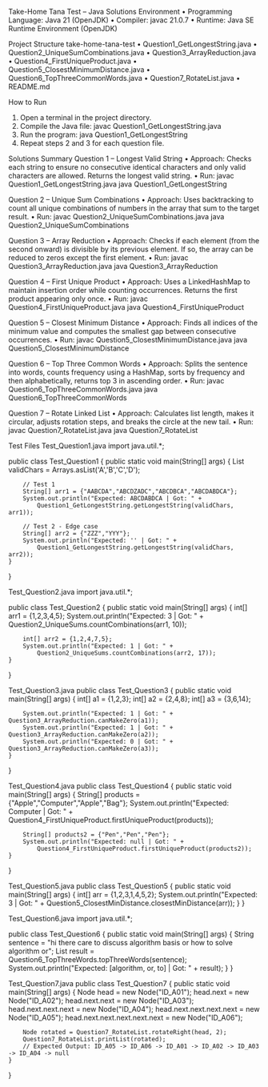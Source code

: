 Take-Home Tana Test – Java Solutions
Environment
•	Programming Language: Java 21 (OpenJDK)
•	Compiler: javac 21.0.7
•	Runtime: Java SE Runtime Environment (OpenJDK)

Project Structure
take-home-tana-test
•	Question1_GetLongestString.java
•	Question2_UniqueSumCombinations.java
•	Question3_ArrayReduction.java
•	Question4_FirstUniqueProduct.java
•	Question5_ClosestMinimumDistance.java
•	Question6_TopThreeCommonWords.java
•	Question7_RotateList.java
•	README.md

How to Run
1.	Open a terminal in the project directory.
2.	Compile the Java file:
javac Question1_GetLongestString.java
3.	Run the program:
java Question1_GetLongestString
4.	Repeat steps 2 and 3 for each question file.

Solutions Summary
Question 1 – Longest Valid String
•	Approach: Checks each string to ensure no consecutive identical characters and only valid characters are allowed. Returns the longest valid string.
•	Run:
javac Question1_GetLongestString.java
java Question1_GetLongestString

Question 2 – Unique Sum Combinations
•	Approach: Uses backtracking to count all unique combinations of numbers in the array that sum to the target result.
•	Run:
javac Question2_UniqueSumCombinations.java
java Question2_UniqueSumCombinations

Question 3 – Array Reduction
•	Approach: Checks if each element (from the second onward) is divisible by its previous element. If so, the array can be reduced to zeros except the first element.
•	Run:
javac Question3_ArrayReduction.java
java Question3_ArrayReduction

Question 4 – First Unique Product
•	Approach: Uses a LinkedHashMap to maintain insertion order while counting occurrences. Returns the first product appearing only once.
•	Run:
javac Question4_FirstUniqueProduct.java
java Question4_FirstUniqueProduct

Question 5 – Closest Minimum Distance
•	Approach: Finds all indices of the minimum value and computes the smallest gap between consecutive occurrences.
•	Run:
javac Question5_ClosestMinimumDistance.java
java Question5_ClosestMinimumDistance

Question 6 – Top Three Common Words
•	Approach: Splits the sentence into words, counts frequency using a HashMap, sorts by frequency and then alphabetically, returns top 3 in ascending order.
•	Run:
javac Question6_TopThreeCommonWords.java
java Question6_TopThreeCommonWords


Question 7 – Rotate Linked List
•	Approach: Calculates list length, makes it circular, adjusts rotation steps, and breaks the circle at the new tail.
•	Run:
javac Question7_RotateList.java
java Question7_RotateList

Test Files
Test_Question1.java
import java.util.*;

public class Test_Question1 {
    public static void main(String[] args) {
        List<Character> validChars = Arrays.asList('A','B','C','D');

        // Test 1
        String[] arr1 = {"AABCDA","ABCDZADC","ABCDBCA","ABCDABDCA"};
        System.out.println("Expected: ABCDABDCA | Got: " +
            Question1_GetLongestString.getLongestString(validChars, arr1));

        // Test 2 - Edge case
        String[] arr2 = {"ZZZ","YYY"};
        System.out.println("Expected: '' | Got: " +
            Question1_GetLongestString.getLongestString(validChars, arr2));
    }
}

Test_Question2.java
import java.util.*;

public class Test_Question2 {
    public static void main(String[] args) {
        int[] arr1 = {1,2,3,4,5};
        System.out.println("Expected: 3 | Got: " +
            Question2_UniqueSums.countCombinations(arr1, 10));

        int[] arr2 = {1,2,4,7,5};
        System.out.println("Expected: 1 | Got: " +
            Question2_UniqueSums.countCombinations(arr2, 17));
    }
}

Test_Question3.java
public class Test_Question3 {
    public static void main(String[] args) {
        int[] a1 = {1,2,3};
        int[] a2 = {2,4,8};
        int[] a3 = {3,6,14};

        System.out.println("Expected: 1 | Got: " + Question3_ArrayReduction.canMakeZero(a1));
        System.out.println("Expected: 1 | Got: " + Question3_ArrayReduction.canMakeZero(a2));
        System.out.println("Expected: 0 | Got: " + Question3_ArrayReduction.canMakeZero(a3));
    }
}

Test_Question4.java
public class Test_Question4 {
    public static void main(String[] args) {
        String[] products = {"Apple","Computer","Apple","Bag"};
        System.out.println("Expected: Computer | Got: " +
            Question4_FirstUniqueProduct.firstUniqueProduct(products));

        String[] products2 = {"Pen","Pen","Pen"};
        System.out.println("Expected: null | Got: " +
            Question4_FirstUniqueProduct.firstUniqueProduct(products2));
    }
}

Test_Question5.java
public class Test_Question5 {
    public static void main(String[] args) {
        int[] arr = {1,2,3,1,4,5,2};
        System.out.println("Expected: 3 | Got: " +
            Question5_ClosestMinDistance.closestMinDistance(arr));
    }
}

Test_Question6.java
import java.util.*;

public class Test_Question6 {
    public static void main(String[] args) {
        String sentence = "hi there care to discuss algorithm basis or how to solve algorithm or";
        List<String> result = Question6_TopThreeWords.topThreeWords(sentence);
        System.out.println("Expected: [algorithm, or, to] | Got: " + result);
    }
}

Test_Question7.java
public class Test_Question7 {
    public static void main(String[] args) {
        Node head = new Node("ID_A01");
        head.next = new Node("ID_A02");
        head.next.next = new Node("ID_A03");
        head.next.next.next = new Node("ID_A04");
        head.next.next.next.next = new Node("ID_A05");
        head.next.next.next.next.next = new Node("ID_A06");

        Node rotated = Question7_RotateList.rotateRight(head, 2);
        Question7_RotateList.printList(rotated);
        // Expected Output: ID_A05 -> ID_A06 -> ID_A01 -> ID_A02 -> ID_A03 -> ID_A04 -> null
    }
}

